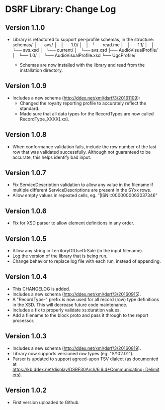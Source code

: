 # DSRF Library: Change Log

## Version 1.1.0
* Library is refactored to support per-profile schemas, in the structure:
      schemas/
      ├── avs/
      │   ├── 1.0/
      │   │   └── read.me
      │   ├── 1.1/
      │   │   └── avs.xsd
      │   └── current/
      │       └── avs.xsd
      ├── AudioVisualProfile/
      │   └── 1.0/
      │       └── AudioVisualProfile.xsd
      └── UgcProfile/

  * Schemas are now installed with the library and read from the installation
  directory.


## Version 1.0.9
* Includes a new schema (http://ddex.net/xml/dsrf/3/20161109):
  * Changed the royalty reporting profile to accurately reflect the standard.
  * Made sure that all data types for the RecordTypes are now called RecordType_XXXX[.xx].


## Version 1.0.8
* When conformance validation fails, include the row number of the last row that
  was validated successfully. Although not guaranteed to be accurate, this helps
  identify bad input.


## Version 1.0.7
* Fix ServiceDescription validation to allow any value in the filename if
  multiple different ServiceDescriptions are present in the SYxx rows.
* Allow empty values in repeated cells, eg. "|ISNI::0000000063037346"


## Version 1.0.6
* Fix for XSD parser to allow element definitions in any order.


## Version 1.0.5
* Allow any string in TerritoryOfUseOrSale (in the input filename).
* Log the version of the library that is being run.
* Change behavior to replace log file with each run, instead of appending.


## Version 1.0.4
* This CHANGELOG is added.
* Includes a new schema (http://ddex.net/xml/dsrf/3/20160915).
* A "RecordType-" prefix is now used for all record (row) type definitions in the XSD. This will decrease future code maintenance.
* Includes a fix to properly validate xs:duration values.
* Add a filename to the block proto and pass it through to the report processor.


## Version 1.0.3
* Includes a new schema (http://ddex.net/xml/dsrf/3/20160819).
* Library now supports versioned row types (eg. "SY02.01").
* Parser is updated to support agreed-upon TSV dialect (as documented at https://kb.ddex.net/display/DSRF30Arch/6.6.4+Communicating+Delimiters).


## Version 1.0.2
* First version uploaded to Github.
